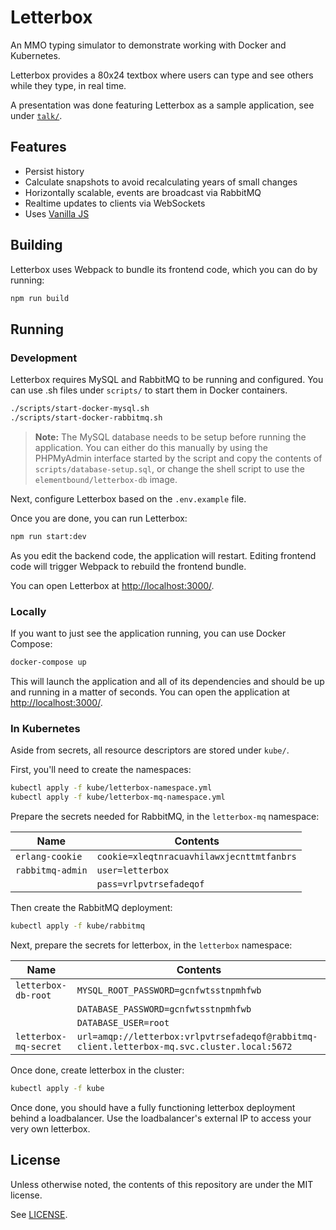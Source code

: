 # Letterbox

An MMO typing simulator to demonstrate working with Docker and Kubernetes.

Letterbox provides a 80x24 textbox where users can type and see others while they type, in real time.

A presentation was done featuring Letterbox as a sample application, see under [`talk/`](talk/).

## Features

* Persist history
* Calculate snapshots to avoid recalculating years of small changes
* Horizontally scalable, events are broadcast via RabbitMQ
* Realtime updates to clients via WebSockets
* Uses [Vanilla JS](http://vanilla-js.com/)

## Building

Letterbox uses Webpack to bundle its frontend code, which you can do by running:

```sh
npm run build
```

## Running

### Development

Letterbox requires MySQL and RabbitMQ to be running and configured. You can use .sh files under `scripts/` to start them
in Docker containers.

```sh
./scripts/start-docker-mysql.sh
./scripts/start-docker-rabbitmq.sh
```

> **Note:** The MySQL database needs to be setup before running the application. You can either do this manually by
> using the PHPMyAdmin interface started by the script and copy the contents of `scripts/database-setup.sql`, or change
> the shell script to use the `elementbound/letterbox-db` image.

Next, configure Letterbox based on the `.env.example` file.

Once you are done, you can run Letterbox:

```sh
npm run start:dev
```

As you edit the backend code, the application will restart. Editing frontend code will trigger Webpack to rebuild the
frontend bundle.

You can open Letterbox at <http://localhost:3000/>.

### Locally

If you want to just see the application running, you can use Docker Compose:

```sh
docker-compose up
```

This will launch the application and all of its dependencies and should be up and running in a matter of seconds. You
can open the application at <http://localhost:3000/>.

### In Kubernetes

Aside from secrets, all resource descriptors are stored under `kube/`.

First, you'll need to create the namespaces:

```sh
kubectl apply -f kube/letterbox-namespace.yml
kubectl apply -f kube/letterbox-mq-namespace.yml
```

Prepare the secrets needed for RabbitMQ, in the `letterbox-mq` namespace:

| Name             | Contents                                |
|------------------|-----------------------------------------|
| `erlang-cookie`  | `cookie=xleqtnracuavhilawxjecnttmtfanbrs` |
| `rabbitmq-admin` | `user=letterbox`                          |
|                  | `pass=vrlpvtrsefadeqof`                   |

Then create the RabbitMQ deployment:

```sh
kubectl apply -f kube/rabbitmq
```

Next, prepare the secrets for letterbox, in the `letterbox` namespace:

| Name                  | Contents                                                                                    |
|-----------------------|---------------------------------------------------------------------------------------------|
| `letterbox-db-root`   | `MYSQL_ROOT_PASSWORD=gcnfwtsstnpmhfwb`                                                      |
|                       | `DATABASE_PASSWORD=gcnfwtsstnpmhfwb`                                                        |
|                       | `DATABASE_USER=root`                                                                        |
| `letterbox-mq-secret` | `url=amqp://letterbox:vrlpvtrsefadeqof@rabbitmq-client.letterbox-mq.svc.cluster.local:5672` |

Once done, create letterbox in the cluster:

```sh
kubectl apply -f kube
```

Once done, you should have a fully functioning letterbox deployment behind a loadbalancer. Use the loadbalancer's
external IP to access your very own letterbox.

## License

Unless otherwise noted, the contents of this repository are under the MIT license.

See [LICENSE](LICENSE).

